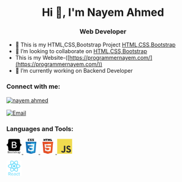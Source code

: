 <h1 align="center">Hi 🥰, I'm Nayem Ahmed</h1>
<h3 align="center">Web Developer</h3>

- 🔭 This is my HTML,CSS,Bootstrap Project [HTML,CSS,Bootstrap](https://nayem-ahmed.github.io/Website/)
- 👯 I’m looking to collaborate on [HTML,CSS,Bootstrap](https://nayem-ahmed.github.io/project/)
- This is my Website-([https://programmernayem.com/](https://programmernayem.com/))
- 🔭 I’m currently working on Backend Developer
<h3 align="left">Connect with me:</h3>
<p align="left">
<a href="https://fb.com/nayem ahmed" target="blank"><img align="center" src="https://raw.githubusercontent.com/rahuldkjain/github-profile-readme-generator/master/src/images/icons/Social/facebook.svg" alt="nayem ahmed" height="30" width="40" /></a>
</p>
  <a href="mailto:webdevnayem@gmail.com" target="_blank">
    <img align="center" src="path/to/email/icon.svg" alt="Email" height="30" width="40" />
  </a>
<h3 align="left">Languages and Tools:</h3>
<p align="left"> <a href="https://getbootstrap.com" target="_blank" rel="noreferrer"> <img src="https://raw.githubusercontent.com/devicons/devicon/master/icons/bootstrap/bootstrap-plain-wordmark.svg" alt="bootstrap" width="40" height="40"/> </a> <a href="https://www.w3schools.com/css/" target="_blank" rel="noreferrer"> <img src="https://raw.githubusercontent.com/devicons/devicon/master/icons/css3/css3-original-wordmark.svg" alt="css3" width="40" height="40"/> </a> <a href="https://www.w3.org/html/" target="_blank" rel="noreferrer"> <img src="https://raw.githubusercontent.com/devicons/devicon/master/icons/html5/html5-original-wordmark.svg" alt="html5" width="40" height="40"/> </a> <a href="https://developer.mozilla.org/en-US/docs/Web/JavaScript" target="_blank" rel="noreferrer"> <img src="https://raw.githubusercontent.com/devicons/devicon/master/icons/javascript/javascript-original.svg" alt="javascript" width="40" height="40"/> </a> </p>
  <a href="https://reactjs.org/" target="_blank" rel="noreferrer">
    <img src="https://raw.githubusercontent.com/devicons/devicon/master/icons/react/react-original-wordmark.svg" alt="react" width="40" height="40"/>
  </a>
